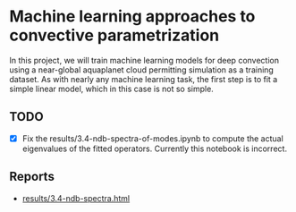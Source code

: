 Machine learning approaches to convective parametrization
=========================================================

In this project, we will train machine learning models for deep convection
using a near-global aquaplanet cloud permitting simulation as a training
dataset. As with nearly any machine learning task, the first step is to fit a
simple linear model, which in this case is not so simple.

TODO
----

- [x] Fix the results/3.4-ndb-spectra-of-modes.ipynb to compute the actual eigenvalues of the fitted operators. Currently this notebook is incorrect.

Reports
-------
- [results/3.4-ndb-spectra.html](https://storage.googleapis.com/nbren12-data/reports/uw-machine-learning/3.4-ndb-spectra.html)
